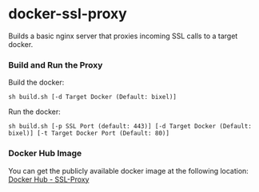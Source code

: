 # docker-ssl-proxy
Builds a basic nginx server that proxies incoming SSL calls to a target
docker.

### Build and Run the Proxy ###
Build the docker:

    sh build.sh [-d Target Docker (Default: bixel)]

Run the docker:

    sh build.sh [-p SSL Port (default: 443)] [-d Target Docker (Default:
    bixel)] [-t Target Docker Port (Default: 80)]

### Docker Hub Image ###
You can get the publicly available docker image at the following location: [Docker Hub - SSL-Proxy](https://registry.hub.docker.com/u/cbachich/ssl-proxy/)